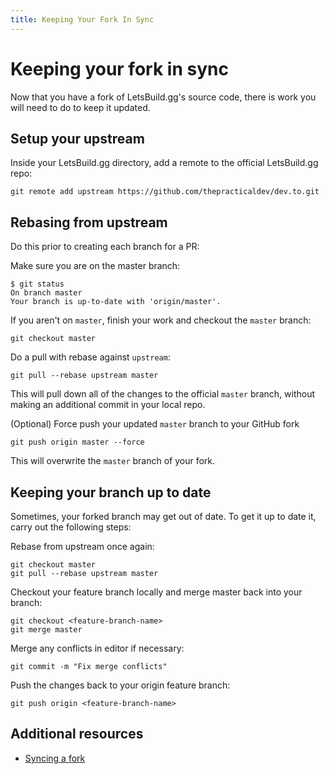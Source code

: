 ```yaml
---
title: Keeping Your Fork In Sync
---
```


# Keeping your fork in sync

Now that you have a fork of LetsBuild.gg's source code, there is work you will
need to do to keep it updated.

## Setup your upstream

Inside your LetsBuild.gg directory, add a remote to the official LetsBuild.gg
repo:

```shell
git remote add upstream https://github.com/thepracticaldev/dev.to.git
```

## Rebasing from upstream

Do this prior to creating each branch for a PR:

Make sure you are on the master branch:

```shell
$ git status
On branch master
Your branch is up-to-date with 'origin/master'.
```

If you aren't on `master`, finish your work and checkout the `master` branch:

```shell
git checkout master
```

Do a pull with rebase against `upstream`:

```shell
git pull --rebase upstream master
```

This will pull down all of the changes to the official `master` branch, without
making an additional commit in your local repo.

(Optional) Force push your updated `master` branch to your GitHub fork

```shell
git push origin master --force
```

This will overwrite the `master` branch of your fork.

## Keeping your branch up to date

Sometimes, your forked branch may get out of date. To get it up to date it,
carry out the following steps:

Rebase from upstream once again:

```shell
git checkout master
git pull --rebase upstream master
```

Checkout your feature branch locally and merge master back into your branch:

```shell
git checkout <feature-branch-name>
git merge master
```

Merge any conflicts in editor if necessary:

```shell
git commit -m "Fix merge conflicts"
```

Push the changes back to your origin feature branch:

```shell
git push origin <feature-branch-name>
```

## Additional resources

- [Syncing a fork](https://help.github.com/articles/syncing-a-fork/)
